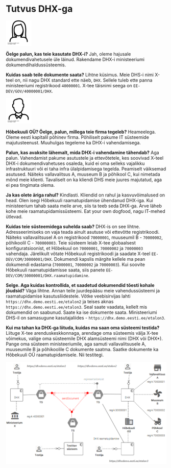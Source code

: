 # Tutvus DHX-ga

<img src='noun_69716_cc.png' width=80 >

__Öelge palun, kas teie kasutate DHX-i?__ Jah, oleme hajusale dokumendivahetusele üle läinud. Rakendame DHX-i ministeeriumi dokumendihaldussüsteemis.

__Kuidas saab teile dokumente saata?__ Lihtne küsimus. Meie DHS-i nimi X-teel on, nii nagu DHX standard ette näeb, `DHX`. Sellele tuleb ette panna ministeeriumi registrikood `40000001`. X-tee täisnimi seega on `EE-DEV/GOV/40000001/DHX`.

<img src='noun_69699_cc.png' width=80 >

__Hõbekuuli OÜ? Öelge, palun, millega teie firma tegeleb?__ Heameelega. Oleme eesti kapitalil põhinev firma. Põhiliselt pakume IT süsteemide majutusteenust. Muuhulgas tegeleme ka DHX-i vahendamisega.

__Palun, kas avaksite lähemalt, mida DHX-i vahendamine tähendab?__ Aga palun. Vahendamist pakume asutustele ja ettevõtetele, kes soovivad X-teel DHX-i dokumendivahetuses osaleda, kuid ei oma selleks vajalikku infrastruktuuri või ei taha infra ülalpidamisega tegelda. Peamiselt väiksemad asutused. Näiteks vallavalitsus A, muuseum B ja põhikool C, kui nimetada mõnd meie klienti. Tavaliselt on ka kliendi DHS meie juures majutatud, aga ei pea tingimata olema.

__Ja kas olete äriga rahul?__ Kindlasti. Kliendid on rahul ja kasvuvõimalused on head. Olen isegi Hõbekuuli raamatupidamise ühendanud DHX-iga. Kui ministeerium tahab saata meile arve, siis ta teeb seda DHX-ga. Arve läheb kohe meie raamatupidamissüsteemi. Eat your own dogfood, nagu IT-mehed ütlevad.

__Kuidas teie süsteemidega suhelda saab?__ DHX-is on see lihtne. Adresseerimiseks on vaja teada ainult asutuse või ettevõtte registrikoodi. Näiteks vallavalitsusel A on registrikood `70000001`, muuseumil B - `70000002`, põhikoolil C - `700000003`. Teie süsteem leiab X-tee globaalsest konfiguratsioonist, et Hõbekuul on `70000001`, `70000002` ja `70000003` vahendaja. Järelikult võtate Hõbekuuli registrikoodi ja saadate X-teel `EE-DEV/COM/30000001/DHX`. Dokumendi kapslis märgite kellele ma pean dokumendi edastama (`70000001`, `70000002` ja `70000003`). Kui soovite Hõbekuuli raamatupidamisse saata, siis panete `EE-DEV/COM/30000001/DHX.raamatupidamine`.

__Selge. Aga kuidas kontrollida, et saadetud dokumendid tõesti kohale jõudsid?__ Väga lihtne. Annan teile juurdepääsu meie vahendussüsteemi ja raamatupidamise kasutusliidestele. Võtke veebisirvijas lahti `https://dhx.demo.eesti.ee/etalon2` ja teises aknas `https://dhx.demo.eesti.ee/etalon3`. Seal saate vaadata, kellelt mis dokumendid on saabunud. Saate ka ise dokumente saata. Ministeeriumi DHS-il on samasugune kasutajaliides - `https://dhx.demo.eesti.ee/etalon3`.

__Kui ma tahan ka DHX-ga liituda, kuidas ma saan oma süsteemi testida?__ Liituge X-tee arenduskeskkonnaga, arendage oma süsteemis välja X-tee võimekus, valige oma süsteemile DHX alamsüsteemi nimi (DHX või DHX*). Pange oma süsteem ministeeriumile, aga samuti vallavalitsusele A, muuseumile B ja põhikoolile C dokumente saatma. Saatke dokumente ka Hõbekuuli OÜ raamatupidamisele. Nii testitegi.

![](TESTIMISTEENUS.PNG)
